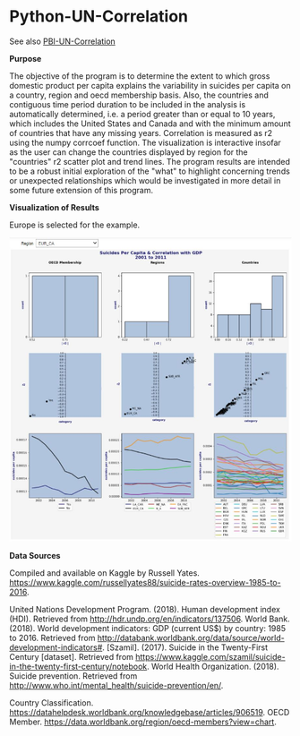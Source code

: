 # Python-UN-Correlation

See also [PBI-UN-Correlation](https://github.com/aaronmkwong/PBI-UN-Correlation)

**Purpose**

The objective of the program is to determine the extent to which gross domestic product per capita explains the variability in suicides per capita on a country, region and oecd membership basis. Also, the countries and contiguous time period duration to be included in the analysis is automatically determined, i.e. a period greater than or equal to 10 years, which includes the United States and Canada and with the minimum amount of countries that have any missing years. Correlation is measured as r2 using the numpy corrcoef function. The visualization is interactive insofar as the user can change the countries displayed by region for the "countries" r2 scatter plot and trend lines. The program results are intended to be a robust initial exploration of the "what" to highlight concerning trends or unexpected relationships which would be investigated in more detail in some future extension of this program.   

**Visualization of Results**

Europe is selected for the example.

![alt text](https://github.com/aaronmkwong/Python-UN-Correlation/blob/main/Images/Python_UN_Correlation.JPG)

**Data Sources**

Compiled and available on Kaggle by Russell Yates. https://www.kaggle.com/russellyates88/suicide-rates-overview-1985-to-2016.

United Nations Development Program. (2018). Human development index (HDI). Retrieved from http://hdr.undp.org/en/indicators/137506.
World Bank. (2018). World development indicators: GDP (current US$) by country: 1985 to 2016. Retrieved from http://databank.worldbank.org/data/source/world-development-indicators#. [Szamil]. (2017). Suicide in the Twenty-First Century [dataset]. Retrieved from https://www.kaggle.com/szamil/suicide-in-the-twenty-first-century/notebook.
World Health Organization. (2018). Suicide prevention. Retrieved from http://www.who.int/mental_health/suicide-prevention/en/.

Country Classification. https://datahelpdesk.worldbank.org/knowledgebase/articles/906519.
OECD Member. https://data.worldbank.org/region/oecd-members?view=chart.
